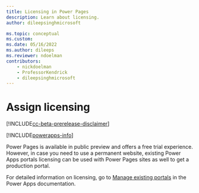 ```yaml
---
title: Licensing in Power Pages
description: Learn about licensing.
author: dileepsinghmicrosoft

ms.topic: conceptual
ms.custom: 
ms.date: 05/16/2022
ms.author: dileeps
ms.reviewer: ndoelman
contributors:
    - nickdoelman
    - ProfessorKendrick
    - dileepsinghmicrosoft
---
```


# Assign licensing

[!INCLUDE[cc-beta-prerelease-disclaimer](../includes/cc-beta-prerelease-disclaimer.md)]

[!INCLUDE[powerapps-info](../includes/cc-powerapps-info.md)]

Power Pages is available in public preview and offers a free trial experience. However, in case you need to use a permanent website, existing Power Apps portals licensing can be used with Power Pages sites as well to get a production portal.

For detailed information on licensing, go to [Manage existing portals](/powerapps/maker/portals/manage-existing-portals) in the Power Apps documentation.

